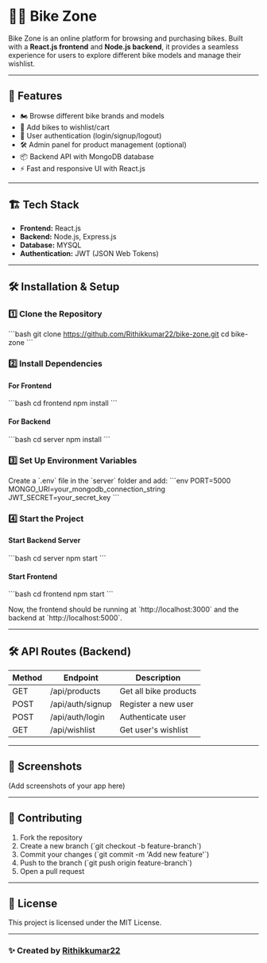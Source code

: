 # 🚴‍♂️ Bike Zone

Bike Zone is an online platform for browsing and purchasing bikes. Built with a **React.js frontend** and **Node.js backend**, it provides a seamless experience for users to explore different bike models and manage their wishlist.

---

## 🚀 Features
- 🏍️ Browse different bike brands and models
- 🛒 Add bikes to wishlist/cart
- 🔐 User authentication (login/signup/logout)
- 🛠️ Admin panel for product management (optional)
- 📦 Backend API with MongoDB database
- ⚡ Fast and responsive UI with React.js

---

## 🏗️ Tech Stack
- **Frontend:** React.js
- **Backend:** Node.js, Express.js
- **Database:** MYSQL
- **Authentication:** JWT (JSON Web Tokens)

---

## 🛠️ Installation & Setup

### 1️⃣ Clone the Repository
\`\`\`bash
git clone https://github.com/Rithikkumar22/bike-zone.git
cd bike-zone
\`\`\`

### 2️⃣ Install Dependencies
#### For Frontend
\`\`\`bash
cd frontend
npm install
\`\`\`

#### For Backend
\`\`\`bash
cd server
npm install
\`\`\`

### 3️⃣ Set Up Environment Variables
Create a \`.env\` file in the \`server\` folder and add:
\`\`\`env
PORT=5000
MONGO_URI=your_mongodb_connection_string
JWT_SECRET=your_secret_key
\`\`\`

### 4️⃣ Start the Project
#### Start Backend Server
\`\`\`bash
cd server
npm start
\`\`\`

#### Start Frontend
\`\`\`bash
cd frontend
npm start
\`\`\`

Now, the frontend should be running at \`http://localhost:3000\` and the backend at \`http://localhost:5000\`.

---

## 🛠️ API Routes (Backend)
| Method | Endpoint          | Description               |
|--------|------------------|---------------------------|
| GET    | /api/products    | Get all bike products    |
| POST   | /api/auth/signup | Register a new user      |
| POST   | /api/auth/login  | Authenticate user        |
| GET    | /api/wishlist    | Get user's wishlist      |

---

## 📸 Screenshots
(Add screenshots of your app here)

---

## 📌 Contributing
1. Fork the repository
2. Create a new branch (\`git checkout -b feature-branch\`)
3. Commit your changes (\`git commit -m 'Add new feature'\`)
4. Push to the branch (\`git push origin feature-branch\`)
5. Open a pull request

---

## 📜 License
This project is licensed under the MIT License.

---

### ✨ Created by [Rithikkumar22](https://github.com/Rithikkumar22)

